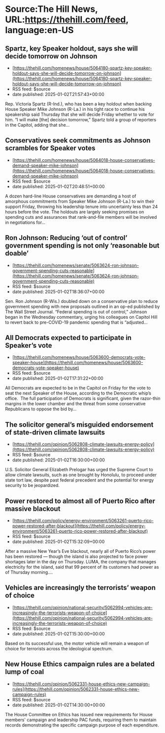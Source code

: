 # Source:The Hill News, URL:https://thehill.com/feed, language:en-US

## Spartz, key Speaker holdout, says she will decide tomorrow on Johnson
 - [https://thehill.com/homenews/house/5064180-spartz-key-speaker-holdout-says-she-will-decide-tomorrow-on-johnson](https://thehill.com/homenews/house/5064180-spartz-key-speaker-holdout-says-she-will-decide-tomorrow-on-johnson)
 - RSS feed: $source
 - date published: 2025-01-02T21:57:43+00:00

Rep. Victoria Spartz (R-Ind.), who has been a key holdout when backing House Speaker Mike Johnson (R-La.) in his tight race to continue his speakership said Thursday that she will decide Friday whether to vote for him. “I will make [the] decision tomorrow,” Spartz told a group of reporters in the Capitol, adding that she&#8230;

## Conservatives seek commitments as Johnson scrambles for Speaker votes
 - [https://thehill.com/homenews/house/5064018-house-conservatives-demand-speaker-mike-johnson](https://thehill.com/homenews/house/5064018-house-conservatives-demand-speaker-mike-johnson)
 - RSS feed: $source
 - date published: 2025-01-02T20:48:51+00:00

A dozen hard-line House conservatives are demanding a host of amorphous commitments from Speaker Mike Johnson (R-La.) to win their support Friday, throwing his leadership tenure into uncertainty less than 24 hours before the vote. The holdouts are largely seeking promises on spending cuts and assurances that rank-and-file members will be involved in negotiations for&#8230;

## Ron Johnson: Reducing ‘out of control’ government spending is not only ‘reasonable but doable’
 - [https://thehill.com/homenews/senate/5063624-ron-johnson-government-spending-cuts-reasonable](https://thehill.com/homenews/senate/5063624-ron-johnson-government-spending-cuts-reasonable)
 - RSS feed: $source
 - date published: 2025-01-02T18:36:07+00:00

Sen. Ron Johnson (R-Wis.) doubled down on a conservative plan to reduce government spending with new proposals outlined in an op-ed published by The Wall Street Journal. “Federal spending is out of control,” Johnson began in the Wednesday commentary, urging his colleagues on Capitol Hill to revert back to pre-COVID-19 pandemic spending that is &#8220;adjusted&#8230;

## All Democrats expected to participate in Speaker’s vote
 - [https://thehill.com/homenews/house/5063600-democrats-vote-speaker-house](https://thehill.com/homenews/house/5063600-democrats-vote-speaker-house)
 - RSS feed: $source
 - date published: 2025-01-02T17:31:22+00:00

All Democrats are expected to be in the Capitol on Friday for the vote to seat the next Speaker of the House, according to the Democratic whip’s office.  The full participation of Democrats is significant, given the razor-thin margins in the lower chamber and the threat from some conservative Republicans to oppose the bid by&#8230;

## The solicitor general’s misguided endorsement of state-driven climate lawsuits
 - [https://thehill.com/opinion/5062808-climate-lawsuits-energy-policy](https://thehill.com/opinion/5062808-climate-lawsuits-energy-policy)
 - RSS feed: $source
 - date published: 2025-01-02T16:30:00+00:00

U.S. Solicitor General Elizabeth Prelogar has urged the Supreme Court to allow climate lawsuits, such as one brought by Honolulu, to proceed under state tort law, despite past federal precedent and the potential for energy security to be jeopardized.

## Power restored to almost all of Puerto Rico after massive blackout
 - [https://thehill.com/policy/energy-environment/5063261-puerto-rico-power-restored-after-blackout](https://thehill.com/policy/energy-environment/5063261-puerto-rico-power-restored-after-blackout)
 - RSS feed: $source
 - date published: 2025-01-02T15:32:09+00:00

After a massive New Year’s Eve blackout, nearly all of Puerto Rico’s power has been restored — though the island is also projected to face power shortages later in the day on Thursday. LUMA, the company that manages electricity for the island, said that 99 percent of its customers had power as of Thursday morning.&#8230;

## Vehicles are increasingly the terrorists’ weapon of choice
 - [https://thehill.com/opinion/national-security/5062994-vehicles-are-increasingly-the-terrorists-weapon-of-choice](https://thehill.com/opinion/national-security/5062994-vehicles-are-increasingly-the-terrorists-weapon-of-choice)
 - RSS feed: $source
 - date published: 2025-01-02T15:30:00+00:00

Based on its successful use, the motor vehicle will remain a weapon of choice for terrorists across the ideological spectrum.

## New House Ethics campaign rules are a belated lump of coal
 - [https://thehill.com/opinion/5062331-house-ethics-new-campaign-rules](https://thehill.com/opinion/5062331-house-ethics-new-campaign-rules)
 - RSS feed: $source
 - date published: 2025-01-02T14:30:00+00:00

The House Committee on Ethics has issued new requirements for House members' campaign and leadership PAC funds, requiring them to maintain records demonstrating the specific campaign purpose of each expenditure.

